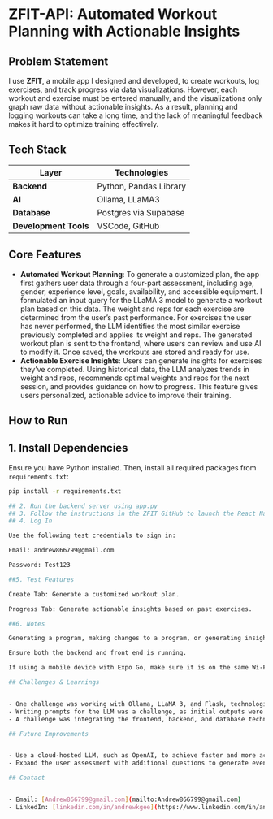 # ZFIT-API: Automated Workout Planning with Actionable Insights


## Problem Statement


I use **ZFIT**, a mobile app I designed and developed, to create workouts, log exercises, and track progress via data visualizations. However, each workout and exercise must be entered manually, and the visualizations only graph raw data without actionable insights. As a result, planning and logging workouts can take a long time, and the lack of meaningful feedback makes it hard to optimize training effectively.

## Tech Stack


| Layer      | Technologies |
|------------|--------------|
| **Backend**   | Python, Pandas Library|
| **AI**   | Ollama, LLaMA3 |
| **Database**   | Postgres via Supabase|
| **Development Tools**     | VSCode, GitHub|


## Core Features


- **Automated Workout Planning**: To generate a customized plan, the app first gathers user data through a four-part assessment, including age, gender, experience level, goals, availability, and accessible equipment. I formulated an input query for the LLaMA 3 model to generate a workout plan based on this data. The weight and reps for each exercise are determined from the user’s past performance. For exercises the user has never performed, the LLM identifies the most similar exercise previously completed and applies its weight and reps. The generated workout plan is sent to the frontend, where users can review and use AI to modify it. Once saved, the workouts are stored and ready for use.
- **Actionable Exercise Insights**: Users can generate insights for exercises they’ve completed. Using historical data, the LLM analyzes trends in weight and reps, recommends optimal weights and reps for the next session, and provides guidance on how to progress. This feature gives users personalized, actionable advice to improve their training.

## How to Run
## 1. Install Dependencies
Ensure you have Python installed. Then, install all required packages from `requirements.txt`:

```bash
pip install -r requirements.txt

## 2. Run the backend server using app.py
## 3. Follow the instructions in the ZFIT GitHub to launch the React Native app
## 4. Log In

Use the following test credentials to sign in:

Email: andrew866799@gmail.com

Password: Test123

##5. Test Features

Create Tab: Generate a customized workout plan.

Progress Tab: Generate actionable insights based on past exercises.

##6. Notes

Generating a program, making changes to a program, or generating insights may take up to one minute to complete.

Ensure both the backend and front end is running.

If using a mobile device with Expo Go, make sure it is on the same Wi-Fi network as your computer.

## Challenges & Learnings


- One challenge was working with Ollama, LLaMA 3, and Flask, technologies I had little prior experience with. Through research and experimentation, I learned to build Flask endpoints and integrate the LLaMA 3 model, successfully enabling communication between the mobile app and Python backend.
- Writing prompts for the LLM was a challenge, as initial outputs were often inaccurate. Through careful experimentation, I discovered that providing highly detailed instructions, which included specifying exactly what the output should and should not contain, significantly improved the model’s accuracy.
- A challenge was integrating the frontend, backend, and database technologies into a cohesive system. I overcame this by mapping out a detailed data flow and creating a clear implementation plan. As a result, all components now communicate seamlessly.

## Future Improvements


- Use a cloud-hosted LLM, such as OpenAI, to achieve faster and more accurate responses.
- Expand the user assessment with additional questions to generate even more personalized workout plans.

## Contact


- Email: [Andrew866799@gmail.com](mailto:Andrew866799@gmail.com) 
- LinkedIn: [linkedin.com/in/andrewkgee](https://www.linkedin.com/in/andrewkgee)